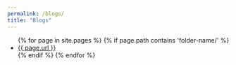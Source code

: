```yaml
---
permalink: /blogs/
title: "Blogs"
---
```


<ul>
{% for page in site.pages %}
  {% if page.path contains 'folder-name/' %}
  <li>
    <a href="{{ page.url | relative_url }}">{{ page.url }}</a>
  </li>
  {% endif %}
{% endfor %}
</ul>

